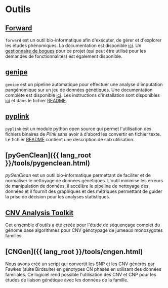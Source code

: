 
# Outils

## [Forward](https://github.com/legaultmarc/forward)

`forward` est un outil bio-informatique afin d'exécuter, de gérer et
d'explorer les études phénomiques. La documentation est disponible
[ici](http://legaultmarc.github.io/forward/). Un
[gestionnaire de bogues](https://github.com/legaultmarc/forward/issues) pour ce
projet (qui peut être utilisé pour les demandes de fonctionnalités) est
également disponible.


## [genipe](https://github.com/pgxcentre/genipe)

`genipe` est un pipeline automatique pour effectuer une analyse d'imputation
pangénomique sur un jeu de données génétiques. Une documentation complète
est disponible [ici](http://pgxcentre.github.io/genipe/). Les instructions
d'installation sont disponibles
[ici](http://pgxcentre.github.io/genipe/installation.html) et dans le fichier
[README](https://github.com/pgxcentre/genipe/blob/master/README.mkd).


## [pyplink](https://github.com/lemieuxl/pyplink)

`pyplink` est un module python open source qui permet l'utilisation des
fichiers binaires de *Plink* sans avoir à d'abord les convertir en fichier
texte. Le fichier
[README](https://github.com/lemieuxl/pyplink/blob/master/README.mkd) contient
une description de sob utilisation.


## [pyGenClean]({{ lang_root }}/tools/pygenclean.html)

*pyGenClean* est un outil bio-informatique permettant de faciliter et de
normaliser le nettoyage de données génétiques. L'outil minimise les erreurs de
manipulation de données, il accélère le pipeline de nettoyage des données et il
fournit des graphiques et des métriques permettant de guider la prise de
décision pour les analyses statistiques.


## [CNV Analysis Toolkit](http://statgen.org/wp-content/uploads/Softwares/CNVAnalysisToolkit/cnv_analysis_toolkit.tar.gz)

Cet ensemble d'outils a été créée pour l'étude de séquençage complet du génome
base algorithmes pour CNV génotypage de jumeaux monozygotes familles.


## [CNGen]({{ lang_root }}/tools/cngen.html)

Nous avons créé un script qui convertit les SNP et les CNV générés par Fawkes
(suite Birdsuite) en génotypes CN phasés en utilisant des données familiales.
Ce logiciel rend possible l'utilisation des CNV et CNP pour les études de
liaison génétique avec les données de la famille.
